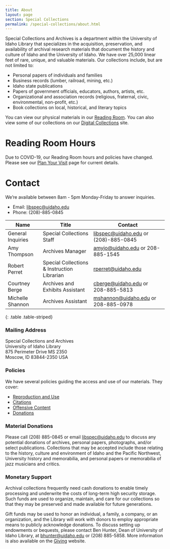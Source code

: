 ```yaml
---
title: About
layout: page
section: Special Collections
permalink: /special-collections/about.html
---
```


Special Collections and Archives is a department within the University of Idaho Library that specializes in the acquisition, preservation, and availability of archival research materials that document the history and culture of Idaho and the University of Idaho. We have over 25,000 linear feet of rare, unique, and valuable materials. Our collections include, but are not limited to:

- Personal papers of individuals and families
- Business records (lumber, railroad, mining, etc.)
- Idaho state publications
- Papers of government officials, educators, authors, artists, etc.
- Organizational and association records (religious, fraternal, civic, environmental, non-profit, etc.)
- Book collections on local, historical, and literary topics

You can view our physical materials in our [Reading Room](https://www.lib.uidaho.edu/special-collections/plan.html). You can also view some of our collections on our [Digital Collections](https://www.lib.uidaho.edu/digital/) site.

# Reading Room Hours

Due to COVID-19, our Reading Room hours and policies have changed. Please see our [Plan Your Visit](https://www.lib.uidaho.edu/special-collections/plan.html) page for current details.

# Contact

We’re available between 8am - 5pm Monday-Friday to answer inquiries.
- Email: <libspec@uidaho.edu>
- Phone: (208)-885-0845

|**Name**|**Title**|**Contact**|
|-------------|----------|-------------------|
|General Inquiries|Special Collections Staff|<libspec@uidaho.edu> or (208)-885-0845|
|Amy Thompson|Archives Manager|<amyjo@uidaho.edu> or 208-885-1545|
|Robert Perret|Special Collections & Instruction Librarian|<rperret@uidaho.edu>|
|Courtney Berge|Archives and Exhibits Assistant|<cberge@uidaho.edu> or 208-885-5813|
|Michelle Shannon|Archives Assistant|<mshannon@uidaho.edu> or 208-885-0978|
{: .table .table-striped}

### Mailing Address

Special Collections and Archives<br>
University of Idaho Library<br>
875 Perimeter Drive MS 2350<br>
Moscow, ID 83844-2350 USA

### Policies 
We have several policies guiding the access and use of our materials. They cover:

- [Reproduction and Use](/special-collections/reproductions.html)
- [Citations](/special-collections/citation.html)
- [Offensive Content](/special-collections/offensivecontent.html)
- [Donations](/special-collections/donations.html)


### Material Donations
Please call (208) 885-0845 or email <libspec@uidaho.edu> to discuss any potential donations of archives, personal papers, photographs, and/or select publications. Collections that may be accepted include those relating to the history, culture and environment of Idaho and the Pacific Northwest, University history and memorabilia, and personal papers or memorabilia of jazz musicians and critics. 

### Monetary Support

Archival collections frequently need cash donations to enable timely processing and underwrite the costs of long-term high security storage. Such funds are used to organize, maintain, and care for our collections so that they may be preserved and made available for future generations.

Gift funds may be used to honor an individual, a family, a company, or an organization, and the Library will work with donors to employ appropriate means to publicly acknowledge donations. To discuss setting up endowments or bequests, please contact Ben Hunter, Dean of University of Idaho Library, at <bhunter@uidaho.edu> or (208) 885-5858. More information is also available on the [Giving](https://www.lib.uidaho.edu/giving/) website. 